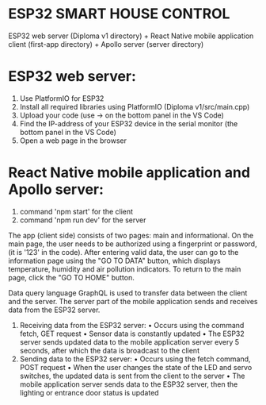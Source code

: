 # ESP32 SMART HOUSE CONTROL

ESP32 web server (Diploma v1 directory) + React Native mobile application client (first-app directory) + Apollo server (server directory)

# ESP32 web server:
1. Use PlatformIO for ESP32
2. Install all required libraries using PlatformIO (Diploma v1/src/main.cpp)
3. Upload your code (use -> on the bottom panel in the VS Code)
4. Find the IP-address of your ESP32 device in the serial monitor (the bottom panel in the VS Code) 
5. Open a web page in the browser

# React Native mobile application and Apollo server:
1. command 'npm start' for the client
2. command 'npm run dev' for the server

The app (client side) consists of two pages: main and informational. 
On the main page, the user needs to be authorized using a fingerprint or password, (it is '123' in the code). 
After entering valid data, the user can go to the information page using the "GO TO DATA" button, 
which displays temperature, humidity and air pollution indicators. 
To return to the main page, click the "GO TO HOME" button.

Data query language GraphQL is used to transfer data between the client and the server. 
The server part of the mobile application sends and receives data from the ESP32 server.

1. Receiving data from the ESP32 server:
  • Occurs using the command fetch, GET request
  • Sensor data is constantly updated
  • The ESP32 server sends updated data to the mobile application server every 5 seconds, after which the data is broadcast to the client
2. Sending data to the ESP32 server:
  • Occurs using the fetch command, POST request
  • When the user changes the state of the LED and servo switches, the updated data is sent from the client to the server
  • The mobile application server sends data to the ESP32 server, then the lighting or entrance door status is updated
